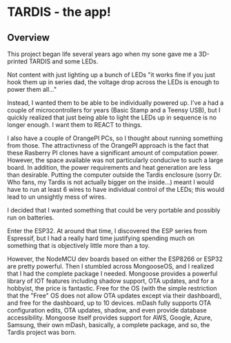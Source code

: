 # TARDIS - the app!

## Overview

This project began life several years ago when my sone gave me a 3D-printed TARDIS and some LEDs.

Not content with just lighting up a bunch of LEDs "it works fine if you just hook them up in series dad, the voltage drop across the LEDs is enough to power them all..."

Instead, I wanted them to be able to be individually powered up.  I've a had a couple of microcontrollers for years (Basic Stamp and a Teensy USB), but I quickly realized that just being able to light the LEDs up in sequence is no longer enough.  I want them to REACT to things.

I also have a couple of OrangePI PCs, so I thought about running something from those.  The attractivness of the OrangePI approach is the fact that these Rasberry PI clones have a significant amount of computation power.  However, the space available was not particularly conducive to such a large board.  In addition, the power requirements and heat generation are less than desirable.  Putting the computer outside the Tardis enclosure (sorry Dr. Who fans, my Tardis is not actually bigger on the inside...) meant I would have to run at least 6 wires to have individual control of the LEDs; this would lead to un unsightly mess of wires.

I decided that I wanted something that could be very portable and possibly run on batteries.

Enter the ESP32.  At around that time, I discovered the ESP series from Espressif, but I had a really hard time justifying spending much on something that is objectively little more than a toy.

However, the NodeMCU dev boards based on either the ESP8266 or ESP32 are pretty powerful.  Then I stumbled across MongooseOS, and I realized that I had the complete package I needed.  Mongoose provides a powerful library of IOT features including shadow support, OTA updates, and for a hobbyist, the price is fantastic.  Free for the OS (with the simple restriction that the "Free" OS does not allow OTA updates except via their dashboard), and free for the dashboard, up to 10 devices.  mDash fully supports OTA configuration edits, OTA updates, shadow, and even provide database accessibility.  Mongoose itself provides support for AWS, Google, Azure, Samsung, their own mDash, basically, a complete package, and so, the Tardis project was born.
